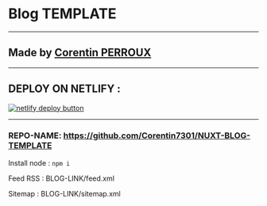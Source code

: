 # Blog TEMPLATE

*********
## Made by [Corentin PERROUX](https://github.com/Corentin7301)

*********
## DEPLOY ON NETLIFY :

<a href="https://app.netlify.com/start/deploy?repository=https://github.com/Corentin7301/NUXT-BLOG-TEMPLATE"><img src="https://camo.githubusercontent.com/417d890ba67c98ad5856b715343a61cdbf07d72b9bd5b79dd45d43de634c29ea/68747470733a2f2f7777772e6e65746c6966792e636f6d2f696d672f6465706c6f792f627574746f6e2e737667" alt="netlify deploy button"></a>

*********
### REPO-NAME: https://github.com/Corentin7301/NUXT-BLOG-TEMPLATE

Install node : ```npm i```

<!-- DECOMMENT LINES 8, 9, 10 in .gitignore !!! -->

Feed RSS : BLOG-LINK/feed.xml

Sitemap : BLOG-LINK/sitemap.xml


